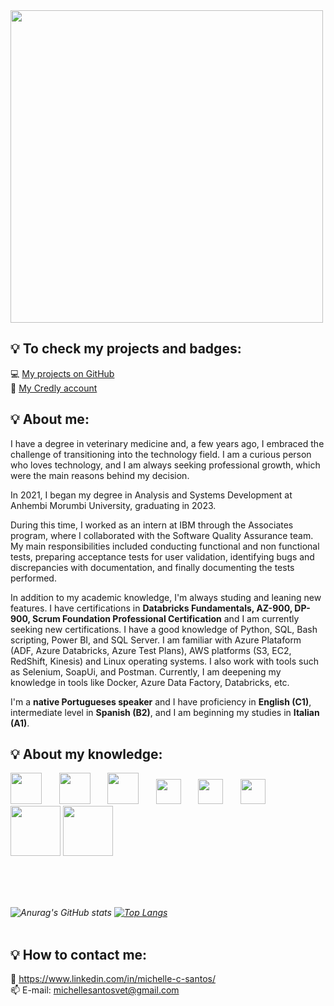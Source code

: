 <img src="https://github.com/micvet/micvet/assets/86981990/cfd1dc81-bcc9-468e-85b3-bc499976ee16" width="500px" />

## :bulb: To check my projects and badges:
💻 [My projects on GitHub](https://github.com/micvet?tab=repositories)<br>
🥇 [My Credly account](https://www.credly.com/users/michelle-cristine-dos-santos)<br>

## :bulb: About me:

I have a degree in veterinary medicine and, a few years ago, I embraced the challenge of transitioning into the technology field. I am a curious person who loves technology, and I am always seeking professional growth, which were the main reasons behind my decision.

In 2021, I began my degree in Analysis and Systems Development at Anhembi Morumbi University, graduating in 2023.

During this time, I worked as an intern at IBM through the Associates program, where I collaborated with the Software Quality Assurance team. My main responsibilities included conducting functional and non functional tests, preparing acceptance tests for user validation, identifying bugs and discrepancies with documentation, and finally documenting the tests performed.

In addition to my academic knowledge, I'm always studing and leaning new features. I have certifications in  **Databricks Fundamentals, AZ-900, DP-900, Scrum Foundation Professional Certification**  and I am currently seeking new certifications. I have a good knowledge of Python, SQL, Bash scripting, Power BI, and SQL Server. I am familiar with Azure Plataform (ADF, Azure Databricks, Azure Test Plans), AWS platforms (S3, EC2, RedShift, Kinesis)  and Linux operating systems. I also work with tools such as Selenium, SoapUi, and Postman. Currently, I am deepening my knowledge in tools like Docker, Azure Data Factory, Databricks, etc.

I'm a **native Portugueses speaker** and I have proficiency in **English (C1)**, intermediate level in **Spanish (B2)**, and I am beginning my studies in **Italian (A1)**.

## :bulb: About my knowledge:
  
<i>
<img src="https://cdn.jsdelivr.net/gh/devicons/devicon/icons/python/python-original-wordmark.svg" width="50px" /> &nbsp; &nbsp; &nbsp; <img src="https://cdn.jsdelivr.net/gh/devicons/devicon/icons/mysql/mysql-original-wordmark.svg" width="50px" /> &nbsp; &nbsp; &nbsp;  
<img src="https://cdn.jsdelivr.net/gh/devicons/devicon/icons/azure/azure-original-wordmark.svg" width="50px" /> &nbsp; &nbsp; &nbsp;   
<img src="https://cdn.jsdelivr.net/gh/devicons/devicon/icons/linux/linux-original.svg" width="40px" /> &nbsp; &nbsp; &nbsp;  <img src="https://cdn.jsdelivr.net/gh/devicons/devicon/icons/selenium/selenium-original.svg" width="40px" /> &nbsp; &nbsp; &nbsp;
<img src="https://github.com/micvet/micvet/assets/86981990/5217aa14-6601-4508-9727-a78d4e4acb30" width="40px" /> &nbsp; &nbsp; &nbsp;
<img src="https://github.com/micvet/micvet/assets/86981990/7ae73109-1a6f-444d-b31d-fadf6e241398" width="80px" /> 
<img src="https://github.com/micvet/micvet/assets/86981990/8c090fd0-a3c8-4709-b193-c9c2bdce5079" width="80px" /> &nbsp; &nbsp;




</i>

<br></br>

</br><i>![Anurag's GitHub stats](https://github-readme-stats.vercel.app/api?username=micvet&hide=contribs,prs)
[![Top Langs](https://github-readme-stats.vercel.app/api/top-langs/?username=micvet)](https://github.com/anuraghazra/github-readme-stats)</i>
<br></br>
## :bulb: How to contact me:

🔗 https://www.linkedin.com/in/michelle-c-santos/<br>
📫 E-mail: michellesantosvet@gmail.com




